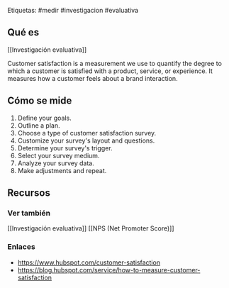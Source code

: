 Etiquetas: #medir #investigacion #evaluativa 

## Qué es
[[Investigación evaluativa]]

Customer satisfaction is a measurement we use to quantify the degree to which a customer is satisfied with a product, service, or experience. It measures how a customer feels about a brand interaction.

## Cómo se mide
1.  Define your goals.
2.  Outline a plan.
3.  Choose a type of customer satisfaction survey.
4.  Customize your survey's layout and questions.
5.  Determine your survey's trigger.
6.  Select your survey medium.
7.  Analyze your survey data.
8.  Make adjustments and repeat.

## Recursos
### Ver también
[[Investigación evaluativa]]
[[NPS (Net Promoter Score)]]

### Enlaces
- https://www.hubspot.com/customer-satisfaction
- https://blog.hubspot.com/service/how-to-measure-customer-satisfaction